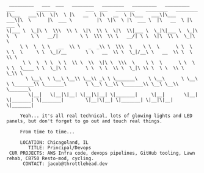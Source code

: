      _________   ___  ___   ________   ________   _________   _________   ___        _______           ___  ___   _______    ________   ________     
    |\___   ___\|\  \|\  \ |\   __  \ |\   __  \ |\___   ___\|\___   ___\|\  \      |\  ___ \         |\  \|\  \ |\  ___ \  |\   __  \ |\   ___ \    
    \|___ \  \_|\ \  \\\  \\ \  \|\  \\ \  \|\  \\|___ \  \_|\|___ \  \_|\ \  \     \ \   __/|        \ \  \\\  \\ \   __/| \ \  \|\  \\ \  \_|\ \   
         \ \  \  \ \   __  \\ \   _  _\\ \  \\\  \    \ \  \      \ \  \  \ \  \     \ \  \_|/__       \ \   __  \\ \  \_|/__\ \   __  \\ \  \ \\ \  
          \ \  \  \ \  \ \  \\ \  \\  \|\ \  \\\  \    \ \  \      \ \  \  \ \  \____ \ \  \_|\ \       \ \  \ \  \\ \  \_|\ \\ \  \ \  \\ \  \_\\ \ 
           \ \__\  \ \__\ \__\\ \__\\ _\ \ \_______\    \ \__\      \ \__\  \ \_______\\ \_______\       \ \__\ \__\\ \_______\\ \__\ \__\\ \_______\
            \|__|   \|__|\|__| \|__|\|__| \|_______|     \|__|       \|__|   \|_______| \|_______|        \|__|\|__| \|_______| \|__|\|__| \|_______|
        
         Yeah... it's all real technical, lots of glowing lights and LED panels, but don't forget to go out and touch real things.
         
         From time to time...
        
         LOCATION: Chicagoland, IL
            TITLE: Principal/Devops
     CUR PROJECTS: AWS Infra code, devops pipelines, GitHub tooling, Lawn rehab, CB750 Resto-mod, cycling.
          CONTACT: jacob@throttlehead.dev
